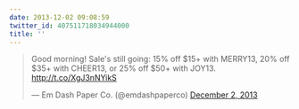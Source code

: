 ```yaml
---
date: 2013-12-02 09:08:59
twitter_id: 407511718034944000
title: ''
---
```


<blockquote class="twitter-tweet"><p lang="en" dir="ltr">Good morning! Sale&#39;s still going: 15% off $15+ with MERRY13, 20% off $35+ with CHEER13, or 25% off $50+ with JOY13. <a href="http://t.co/XgJ3nNYikS">http://t.co/XgJ3nNYikS</a></p>&mdash; Em Dash Paper Co. (@emdashpaperco) <a href="https://twitter.com/emdashpaperco/status/407508997437390848?ref_src=twsrc%5Etfw">December 2, 2013</a></blockquote>
<script async src="https://platform.twitter.com/widgets.js" charset="utf-8"></script>
